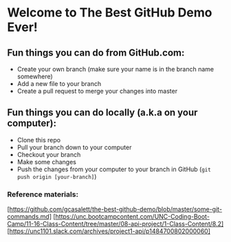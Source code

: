 # Welcome to The Best GitHub Demo Ever!

## Fun things you can do from GitHub.com:

- Create your own branch (make sure your name is in the branch name somewhere)
- Add a new file to your branch
- Create a pull request to merge your changes into master

## Fun things you can do locally (a.k.a on your computer):

- Clone this repo
- Pull your branch down to your computer
- Checkout your branch
- Make some changes
- Push the changes from your computer to your branch in GitHub (`git push origin [your-branch]`)

### Reference materials:
[https://github.com/gcasalett/the-best-github-demo/blob/master/some-git-commands.md]
[https://unc.bootcampcontent.com/UNC-Coding-Boot-Camp/11-16-Class-Content/tree/master/08-api-project/1-Class-Content/8.2]
[https://unc1101.slack.com/archives/project1-api/p1484700802000060]
